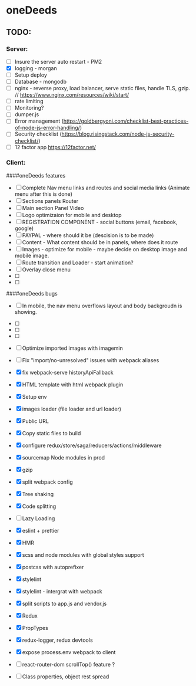 # oneDeeds

## TODO:

### Server:

- [ ] Insure the server auto restart - PM2
- [x] logging - morgan
- [ ] Setup deploy
- [ ] Database - mongodb
- [ ] nginx - reverse proxy, load balancer, serve static files, handle TLS, gzip. // https://www.nginx.com/resources/wiki/start/
- [ ] rate limiting
- [ ] Monitoring?
- [ ] dumper.js
- [ ] Error management (https://goldbergyoni.com/checklist-best-practices-of-node-js-error-handling/)
- [ ] Security checklist (https://blog.risingstack.com/node-js-security-checklist/)
- [ ] 12 factor app https://12factor.net/

### Client:

####oneDeeds features
- [ ] Complete Nav menu links and routes and social media links (Animate menu after this is done)
- [ ] Sections panels Router
- [ ] Main section Panel Video
- [ ] Logo optimizaion for mobile and desktop
- [ ] REGISTRATION COMPONENT - social buttons (email, facebook, google)
- [ ] PAYPAL - where should it be (descision is to be made)
- [ ] Content - What content should be in panels, where does it route
- [ ] Images - optimize for mobile - maybe decide on desktop image and mobile image.
- [ ] Route transition and Loader - start animation?
- [ ] Overlay close menu
- [ ]
- [ ]


####oneDeeds bugs
- [ ] In mobile, the nav menu overflows layout and body backgroudn is showing.
- [ ]
- [ ]
- [ ]


- [ ] Optimize imported images with imagemin
- [ ] Fix "import/no-unresolved" issues with webpack aliases
- [x] fix webpack-serve historyApiFallback
- [x] HTML template with html webpack plugin
- [x] Setup env
- [x] images loader (file loader and url loader)
- [x] Public URL
- [x] Copy static files to build
- [x] configure redux/store/saga/reducers/actions/middleware
- [x] sourcemap Node modules in prod
- [x] gzip
- [x] split webpack config
- [x] Tree shaking
- [x] Code splitting
- [ ] Lazy Loading
- [x] eslint + prettier
- [x] HMR
- [x] scss and node modules with global styles support
- [x] postcss with autoprefixer
- [x] stylelint
- [x] stylelint - intergrat with webpack
- [x] split scripts to app.js and vendor.js
- [x] Redux
- [x] PropTypes
- [x] redux-logger, redux devtools
- [x] expose process.env webpack to client
- [ ] react-router-dom scrollTop() feature ?
- [ ] Class properties, object rest spread
